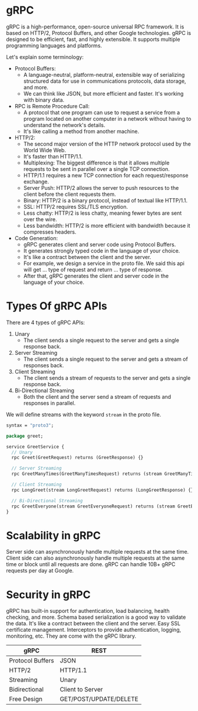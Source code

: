 # gRPC
gRPC is a high-performance, open-source universal RPC framework. 
It is based on HTTP/2, Protocol Buffers, and other Google technologies. gRPC is designed to be efficient, fast, and highly extensible. 
It supports multiple programming languages and platforms.

Let's explain some terminology:
- Protocol Buffers: 
  - A language-neutral, platform-neutral, extensible way of serializing structured data for use in communications protocols, data storage, and more.
  - We can think like JSON, but more efficient and faster. It's working with binary data.
- RPC is Remote Procedure Call:
  - A protocol that one program can use to request a service from a program located on another computer in a network without having to understand the network's details.
  - It's like calling a method from another machine.
- HTTP/2:
  - The second major version of the HTTP network protocol used by the World Wide Web.
  - It's faster than HTTP/1.1.
  - Multiplexing: The biggest difference is that it allows multiple requests to be sent in parallel over a single TCP connection.
  - HTTP/1.1 requires a new TCP connection for each request/response exchange.
  - Server Push: HTTP/2 allows the server to push resources to the client before the client requests them.
  - Binary: HTTP/2 is a binary protocol, instead of textual like HTTP/1.1.
  - SSL: HTTP/2 requires SSL/TLS encryption.
  - Less chatty: HTTP/2 is less chatty, meaning fewer bytes are sent over the wire.
  - Less bandwidth: HTTP/2 is more efficient with bandwidth because it compresses headers.
- Code Generation:
  - gRPC generates client and server code using Protocol Buffers.
  - It generates strongly typed code in the language of your choice.
  - It's like a contract between the client and the server. 
  - For example, we design a service in the proto file. We said this api will get ... type of request and return ... type of response. 
  - After that, gRPC generates the client and server code in the language of your choice.

# Types Of gRPC APIs
There are 4 types of gRPC APIs:
1. Unary
   - The client sends a single request to the server and gets a single response back.
2. Server Streaming
    - The client sends a single request to the server and gets a stream of responses back.
3. Client Streaming
    - The client sends a stream of requests to the server and gets a single response back.
4. Bi-Directional Streaming
    - Both the client and the server send a stream of requests and responses in parallel.

We will define streams with the keyword `stream` in the proto file.

```protobuf
syntax = "proto3";

package greet;

service GreetService {
  // Unary
  rpc Greet(GreetRequest) returns (GreetResponse) {}

  // Server Streaming
  rpc GreetManyTimes(GreetManyTimesRequest) returns (stream GreetManyTimesResponse) {}

  // Client Streaming
  rpc LongGreet(stream LongGreetRequest) returns (LongGreetResponse) {}

  // Bi-Directional Streaming
  rpc GreetEveryone(stream GreetEveryoneRequest) returns (stream GreetEveryoneResponse) {}
}
```

# Scalability in gRPC
Server side can asynchronously handle multiple requests at the same time.
Client side can also asynchronously handle multiple requests at the same time or block until all requests are done.
gRPC can handle 10B+ gRPC requests per day at Google.

# Security in gRPC
gRPC has built-in support for authentication, load balancing, health checking, and more.
Schema based serialization is a good way to validate the data. It's like a contract between the client and the server.
Easy SSL certificate management.
Interceptors to provide authentication, logging, monitoring, etc. They are come with the gRPC library.


| gRPC             | REST                   |
|------------------|------------------------|
| Protocol Buffers | JSON                   |
| HTTP/2           | HTTP/1.1               |
| Streaming        | Unary                  |
| Bidirectional    | Client to Server       |
| Free Design      | GET/POST/UPDATE/DELETE |